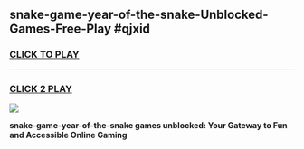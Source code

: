 
## snake-game-year-of-the-snake-Unblocked-Games-Free-Play #qjxid
<h3>
<a href="https://us.freeplayer.one?title=snake-game-year-of-the-snake&ref=9M">CLICK TO PLAY</a></h3>
<hr>

<h3>
<a href="https://us.freeplayer.one?title=snake-game-year-of-the-snake&ref=9M">CLICK 2 PLAY</a>
  
</h3>

<a href="https://us.freeplayer.one?title=snake-game-year-of-the-snake&ref=9M"><img src="https://clearcache.store/games.png"></a>


**snake-game-year-of-the-snake games unblocked: Your Gateway to Fun and Accessible Online Gaming**
